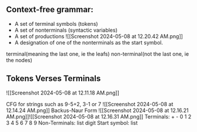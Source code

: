 Context-free grammar:
---
- A set of terminal symbols (tokens)
- A set of nonterminals (syntactic variables)
- A set of productions
![[Screenshot 2024-05-08 at 12.20.42 AM.png]]
- A designation of one of the nonterminals as the start symbol.

terminal(meaning the last one, ie the leafs)
non-terminal(not the last one, ie the nodes)

Tokens Verses Terminals
--- 
![[Screenshot 2024-05-08 at 12.11.18 AM.png]]



CFG for strings such as 9-5+2, 3-1 or 7
![[Screenshot 2024-05-08 at 12.14.24 AM.png]]
Backus-Naur Form
![[Screenshot 2024-05-08 at 12.16.21 AM.png]]![[Screenshot 2024-05-08 at 12.16.31 AM.png]]
Terminals: + - 0 1 2 3 4 5 6 7 8 9
Non-Terminals: list digit
Start symbol: list